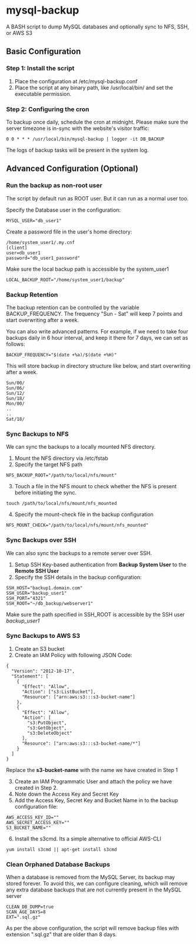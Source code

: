 # mysql-backup
A BASH script to dump MySQL databases and optionally sync to NFS, SSH, or AWS S3

## Basic Configuration
### Step 1: Install the script
 1. Place the configuration at /etc/mysql-backup.conf
 1. Place the script at any binary path, like /usr/local/bin/ and set the executable permission.

### Step 2: Configuring the cron
To backup once daily, schedule the cron at midnight. Please make sure the server timezone is in-sync with the website's visitor traffic:
```
0 0 * * * /usr/local/bin/mysql-backup | logger -it DB_BACKUP
```
The logs of backup tasks will be present in the system log.

## Advanced Configuration (Optional)

### Run the backup as non-root user
The script by default run as ROOT user. But it can run as a normal user too. 

Specify the Database user in the configuration:
```
MYSQL_USER="db_user1"
```

Create a password file in the user's home directory:
```
/home/system_user1/.my.cnf
[client]
user=db_user1
password="db_user1_password"
```
Make sure the local backup path is accessible by the system_user1
```
LOCAL_BACKUP_ROOT="/home/system_user1/backup"
```

### Backup Retention
The backup retention can be controlled by the variable BACKUP_FREQUENCY. The frequency "Sun - Sat" will keep 7 points and start overwriting after a week.

You can also write advanced patterns. For example, if we need to take four backups daily in 6 hour interval, and keep it there for 7 days, we can set as follows:
```
BACKUP_FREQUENCY="$(date +%a)/$(date +%H)"
```
This will store backup in directory structure like below, and start overwriting after a week.
```
Sun/00/
Sun/06/
Sun/12/
Sun/18/
Mon/00/
..
..
Sat/18/
```
### Sync Backups to NFS
We can sync the backups to a locally mounted NFS directory. 

1. Mount the NFS directory via /etc/fstab
2. Specify the target NFS path
```
NFS_BACKUP_ROOT="/path/to/local/nfs/mount"
```
3. Touch a file in the NFS mount to check whether the NFS is present before initiating the sync.
```
touch /path/to/local/nfs/mount/nfs_mounted
```
4. Specify the mount-check file in the backup configuration
```
NFS_MOUNT_CHECK="/path/to/local/nfs/mount/nfs_mounted"
```

### Sync Backups over SSH
We can also sync the backups to a remote server over SSH.

1. Setup SSH Key-based authentication from **Backup System User** to the **Remote SSH User**
2. Specify the SSH details in the backup configuration:
```
SSH_HOST="backup1.domain.com"
SSH_USER="backup_user1"
SSH_PORT="4321"
SSH_ROOT="~/db_backup/webserver1"
```
Make sure the path specified in SSH_ROOT is accessible by the SSH user *backup_user1*

### Sync Backups to AWS S3
1. Create an S3 bucket
2. Create an IAM Policy with following JSON Code:
```
{
  "Version": "2012-10-17",
  "Statement": [
    {
      "Effect": "Allow",
      "Action": ["s3:ListBucket"],
      "Resource": ["arn:aws:s3:::s3-bucket-name"]
    },
    {
      "Effect": "Allow",
      "Action": [
        "s3:PutObject",
        "s3:GetObject",
        "s3:DeleteObject"
      ],
      "Resource": ["arn:aws:s3:::s3-bucket-name/*"]
    }
  ]
}
```
Replace the **s3-bucket-name** with the name we have created in Step 1

3. Create an IAM Programmatic User and attach the policy we have created in Step 2.
4. Note down the Access Key and Secret Key
5. Add the Access Key, Secret Key and Bucket Name in to the backup configuration file:
```
AWS_ACCESS_KEY_ID=""
AWS_SECRET_ACCESS_KEY=""
S3_BUCKET_NAME=""
```
6. Install the s3cmd. Its a simple alternative to official AWS-CLI
```
yum install s3cmd || apt-get install s3cmd
```

### Clean Orphaned Database Backups
When a database is removed from the MySQL Server, its backup may stored forever. To avoid this, we can configure cleaning, which will remove any extra database backups that are not currently present in the MySQL server
```
CLEAN_DB_DUMP=true
SCAN_AGE_DAYS=8
EXT=".sql.gz"
```
As per the above configuration, the script will remove backup files with extension ".sql.gz" that are older than 8 days.
